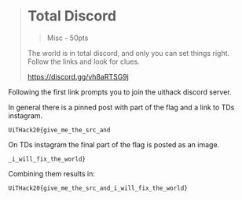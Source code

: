 ># Total Discord
>>Misc - 50pts
>
>The world is in total discord, and only you can set things right. \
>Follow the links and look for clues.
>
>https://discord.gg/vh8aRTSG9j


Following the first link prompts you to join the uithack discord server.

In general there is a pinned post with part of the flag and a link to TDs instagram. 

```UiTHack20{give_me_the_src_and``` 

On TDs instagram the final part of the flag is posted as an image. 

```_i_will_fix_the_world}``` 

Combining them results in:



```UiTHack20{give_me_the_src_and_i_will_fix_the_world}```
